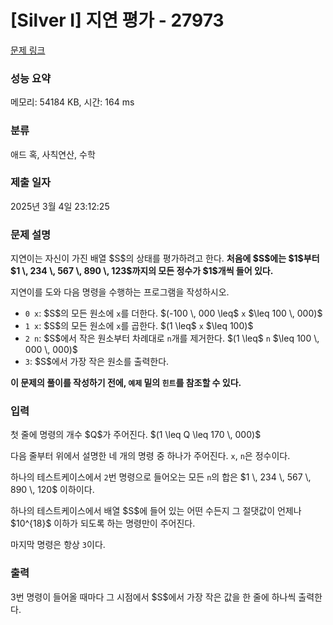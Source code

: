 # [Silver I] 지연 평가 - 27973 

[문제 링크](https://www.acmicpc.net/problem/27973) 

### 성능 요약

메모리: 54184 KB, 시간: 164 ms

### 분류

애드 혹, 사칙연산, 수학

### 제출 일자

2025년 3월 4일 23:12:25

### 문제 설명

<p>지연이는 자신이 가진 배열 $S$의 상태를 평가하려고 한다. <strong>처음에 $S$에는 $1$부터 $1 \, 234 \, 567 \, 890 \, 123$까지의 모든 정수가 $1$개씩 들어 있다.</strong></p>


<p>지연이를 도와 다음 명령을 수행하는 프로그램을 작성하시오.</p>

<ul>
	<li><code>0 x</code>: $S$의 모든 원소에 <code>x</code>를 더한다. $(-100 \, 000 \leq$ <code>x</code> $\leq 100 \, 000)$</li>
	<li><code>1 x</code>: $S$의 모든 원소에 <code>x</code>를 곱한다. $(1 \leq$ <code>x</code> $\leq 100)$</li>
	<li><code>2 n</code>: $S$에서 작은 원소부터 차례대로 <code>n</code>개를 제거한다. $(1 \leq$ <code>n</code> $\leq 100 \, 000 \, 000)$</li>
	<li><code>3</code>: $S$에서 가장 작은 원소를 출력한다.</li>
</ul>

<p><strong>이 문제의 풀이를 작성하기 전에, <code>예제</code> 밑의 <code>힌트</code>를 참조할 수 있다.</strong></p>

### 입력 

 <p>첫 줄에 명령의 개수 $Q$가 주어진다. $(1 \leq Q \leq 170 \, 000)$</p>

<p>다음 줄부터 위에서 설명한 네 개의 명령 중 하나가 주어진다. <code>x</code>, <code>n</code>은 정수이다.</p>

<p>하나의 테스트케이스에서 <code>2</code>번 명령으로 들어오는 모든 <code>n</code>의 합은 $1 \, 234 \, 567 \, 890 \, 120$ 이하이다.</p>

<p>하나의 테스트케이스에서 배열 $S$에 들어 있는 어떤 수든지 그 절댓값이 언제나 $10^{18}$ 이하가 되도록 하는 명령만이 주어진다.</p>

<p>마지막 명령은 항상 <code>3</code>이다.</p>

### 출력 

 <p>3번 명령이 들어올 때마다 그 시점에서 $S$에서 가장 작은 값을 한 줄에 하나씩 출력한다.</p>

